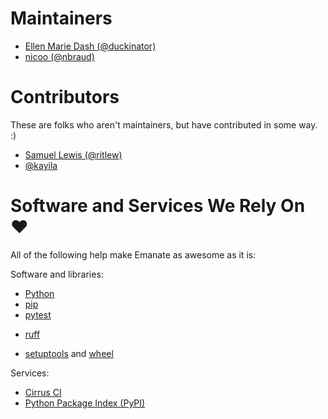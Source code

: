 # Maintainers

- [Ellen Marie Dash (@duckinator)](https://github.com/duckinator)
- [nicoo (@nbraud)](https://github.com/nbraud)


# Contributors

These are folks who aren't maintainers, but have contributed in some way. :)

- [Samuel Lewis (@ritlew)](https://github.com/ritlew)
- [@kayila](https://github.com/kayila)


# Software and Services We Rely On ♥

All of the following help make Emanate as awesome as it is:

Software and libraries:

- [Python](https://python.org)
- [pip](https://pip.pypa.io/)
- [pytest](https://pytest.org/)
* [ruff](https://astral.sh/ruff)
- [setuptools](https://github.com/pypa/setuptools) and [wheel](https://github.com/pypa/wheel)

Services:
- [Cirrus CI](https://cirrus-ci.org/)
- [Python Package Index (PyPI)](https://pypi.org/)

